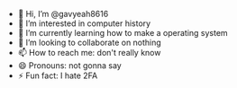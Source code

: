 - 👋 Hi, I’m @gavyeah8616
- 👀 I’m interested in computer history
- 🌱 I’m currently learning how to make a operating system
- 💞️ I’m looking to collaborate on nothing
- 📫 How to reach me: don't really know
- 😄 Pronouns: not gonna say
- ⚡ Fun fact: I hate 2FA

<!---
gavyeah8616/gavyeah8616 is a ✨ special ✨ repository because its `README.md` (this file) appears on your GitHub profile.
You can click the Preview link to take a look at your changes.
--->
